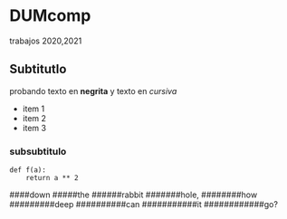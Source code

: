 # DUMcomp

trabajos 2020,2021

## Subtitutlo

probando texto en **negrita** y texto en *cursiva*

- item 1
- item 2
- item 3

### subsubtitulo

```
def f(a):
    return a ** 2
```
####down
#####the
######rabbit
#######hole,
########how
#########deep
##########can
###########it
############go?